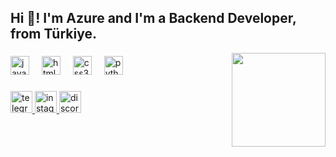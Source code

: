 <h2 align="left">Hi 👋! I'm Azure and I'm a Backend Developer, from Türkiye.</h2>

<img align="right" height="150" src="https://media.discordapp.net/attachments/1159535964843155616/1283509316766400635/IFsf2Wr.png?ex=66e340b3&is=66e1ef33&hm=c0c0c939ad70fca7786a2798676917a378131f8f754d98cee9ddc667b724f8f4&=&format=webp&quality=lossless"  />

###

<div align="left">
  <img src="https://cdn.jsdelivr.net/gh/devicons/devicon/icons/javascript/javascript-original.svg" height="30" alt="javascript logo"  />
  <img width="12" />
  <img src="https://cdn.jsdelivr.net/gh/devicons/devicon/icons/html5/html5-original.svg" height="30" alt="html5 logo"  />
  <img width="12" />
  <img src="https://cdn.jsdelivr.net/gh/devicons/devicon/icons/css3/css3-original.svg" height="30" alt="css3 logo"  />
  <img width="12" />
  <img src="https://cdn.jsdelivr.net/gh/devicons/devicon/icons/python/python-original.svg" height="30" alt="python logo"  />
</div>

###

<div align="left">
  <a href="https://t.me/torbacii" target="_blank">
    <img src="https://img.shields.io/static/v1?message=Telegram&logo=telegram&label=&color=299fd9&logoColor=white&labelColor=&style=for-the-badge" height="35" alt="telegram logo" />
  </a>
  <a href="https://instagram.com/137azure" target="_blank">
    <img src="https://img.shields.io/static/v1?message=Instagram&logo=instagram&label=&color=E4405F&logoColor=white&labelColor=&style=for-the-badge" height="35" alt="instagram logo" />
  </a>
  <a href="https://discord.gg/azw" target="_blank">
    <img src="https://img.shields.io/static/v1?message=Discord&logo=discord&label=&color=7289DA&logoColor=white&labelColor=&style=for-the-badge" height="35" alt="discord logo" />
  </a>
</div>

###

<br clear="both">

###
